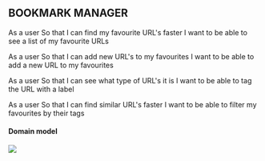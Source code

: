 ## BOOKMARK MANAGER

As a user
So that I can find my favourite URL's faster
I want to be able to see a list of my favourite URLs

As a user
So that I can add new URL's to my favourites
I want to be able to add a new URL to my favourites

As a user
So that I can see what type of URL's it is
I want to be able to tag the URL with a label

As a user
So that I can find similar URL's faster
I want to be able to filter my favourites by their tags



#### Domain model

<img src="https://cloud.githubusercontent.com/assets/25727106/25578426/86b2a012-2e66-11e7-9732-9e7d82869ebc.jpg">
